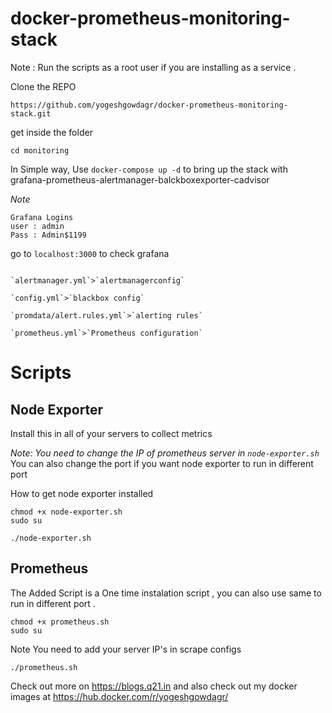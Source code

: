 # docker-prometheus-monitoring-stack

Note : Run the scripts as a root user if you are installing as a service .

Clone the REPO
```
https://github.com/yogeshgowdagr/docker-prometheus-monitoring-stack.git
```
get inside the folder 
```
cd monitoring
```
In Simple way,  Use `docker-compose up -d` to bring up the stack with grafana-prometheus-alertmanager-balckboxexporter-cadvisor

*Note* 
```
Grafana Logins
user : admin
Pass : Admin$1199
```
go to `localhost:3000` to check grafana 
```

`alertmanager.yml`>`alertmanagerconfig`

`config.yml`>`blackbox config`

`promdata/alert.rules.yml`>`alerting rules`

`prometheus.yml`>`Prometheus configuration`

```

# Scripts 
## Node Exporter 

Install this in all of your servers to collect metrics

*Note: You need to change the IP of prometheus server in `node-exporter.sh`*
You can also change the port if you want node exporter to run in different port 

How to get node exporter installed 
```
chmod +x node-exporter.sh
sudo su 
```
```
./node-exporter.sh
```

## Prometheus

The Added Script is a One time instalation script , you can also use same to run in different port .
```
chmod +x prometheus.sh
sudo su 
```
Note You need to add your server IP's in scrape configs 
```
./prometheus.sh
```

Check out more on https://blogs.q21.in and also check out my docker images at https://hub.docker.com/r/yogeshgowdagr/

